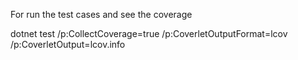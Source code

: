 For run the test cases and see the coverage 

dotnet test /p:CollectCoverage=true /p:CoverletOutputFormat=lcov /p:CoverletOutput=lcov.info
